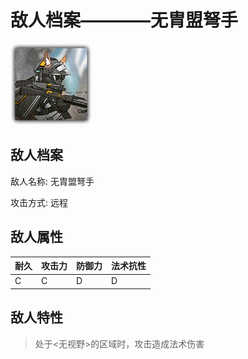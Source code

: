 # 敌人档案————无胄盟弩手

![无胄盟弩手](./eneIcons/无胄盟弩手.png)

## 敌人档案

敌人名称: 无胄盟弩手

攻击方式: 远程

## 敌人属性

| 耐久      | 攻击力  | 防御力 | 法术抗性 |
|---------|------|-----|------|
| C | C | D | D |

## 敌人特性
> 处于&lt;无视野&gt;的区域时，攻击造成法术伤害
